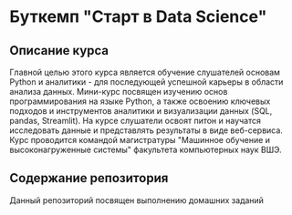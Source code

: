 # Буткемп "Старт в Data Science"
## Описание курса
Главной целью этого курса является обучение слушателей основам Python и аналитики - для последующей успешной карьеры в области анализа данных. Мини-курс посвящен изучению основ программирования на языке Python, а также освоению ключевых подходов и инструментов аналитики и визуализации данных (SQL, pandas, Streamlit). На курсе слушатели освоят питон и научатся исследовать данные и представлять результаты в виде веб-сервиса.
Курс проводится командой магистратуры "Машинное обучение и высоконагруженные системы" факультета компьютерных наук ВШЭ.

## Содержание репозитория
Данный репозиторий посвящен выполнению домашних заданий
